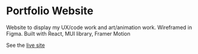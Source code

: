 # Portfolio Website

Website to display my UX/code work and art/animation work. Wireframed in Figma. Built with React, MUI library, Framer Motion

See the [live site](https://jacqkirkman.com/)
